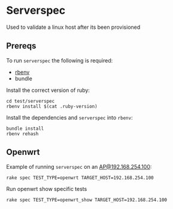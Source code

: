 # Serverspec

Used to validate a linux host after its been provisioned

## Prereqs

To run `serverspec` the following is required:

* [rbenv](https://github.com/rbenv/rbenv)
* bundle

Install the correct version of ruby:

```
cd test/serverspec
rbenv install $(cat .ruby-version)
```

Install the dependencies and `serverspec` into `rbenv`:

```
bundle install
rbenv rehash
```

## Openwrt

Example of running `serverspec` on an AP@192.168.254.100:
```
rake spec TEST_TYPE=openwrt TARGET_HOST=192.168.254.100
```

Run openwrt show specific tests
```
rake spec TEST_TYPE=openwrt_show TARGET_HOST=192.168.254.100
```
